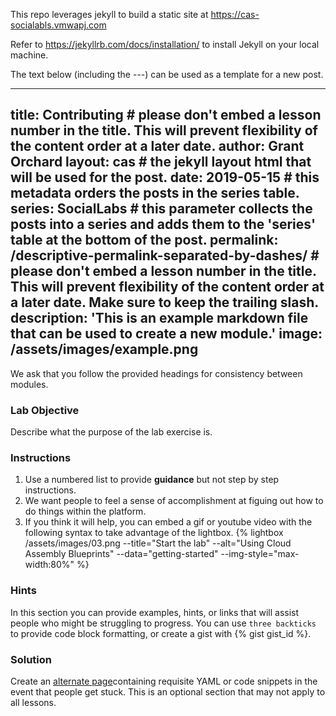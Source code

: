 This repo leverages jekyll to build a static site at https://cas-socialabls.vmwapj.com

Refer to https://jekyllrb.com/docs/installation/ to install Jekyll on your local machine.

The text below (including the ---) can be used as a template for a new post.

---
title: Contributing # please don't embed a lesson number in the title. This will prevent flexibility of the content order at a later date.
author: Grant Orchard
layout: cas # the jekyll layout html that will be used for the post.
date: 2019-05-15 # this metadata orders the posts in the series table.
series: SocialLabs  # this parameter collects the posts into a series and adds them to the 'series' table at the bottom of the post.
permalink: /descriptive-permalink-separated-by-dashes/ # please don't embed a lesson number in the title. This will prevent flexibility of the content order at a later date. Make sure to keep the trailing slash.
description: 'This is an example markdown file that can be used to create a new module.'
image: /assets/images/example.png
---
We ask that you follow the provided headings for consistency between modules.

### Lab Objective
Describe what the purpose of the lab exercise is.

### Instructions
1. Use a numbered list to provide **guidance** but not step by step instructions.
2. We want people to feel a sense of accomplishment at figuing out how to do things within the platform.
3. If you think it will help, you can embed a gif or youtube video with the following syntax to take advantage of the lightbox. {% lightbox /assets/images/03.png --title="Start the lab" --alt="Using Cloud Assembly Blueprints" --data="getting-started" --img-style="max-width:80%" %}

### Hints
In this section you can provide examples, hints, or links that will assist people who might be struggling to progress.
You can use ```three backticks``` to provide code block formatting, or create a gist with {% gist gist_id %}.

### Solution
Create an [alternate page](https://with-a-link)containing requisite YAML or code snippets in the event that people get stuck. This is an optional section that may not apply to all lessons.